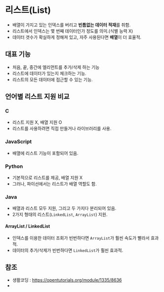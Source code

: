 # 리스트(List)
- 배열이 가지고 있는 인덱스를 버리고 **빈틈없는 데이터 적재**를 취함.
- 리스트에서 인덱스는 몇 번째 데이터인가 정도를 의미.(식별 능력 X)
- 데이터 갯수가 확실하게 정해져 있고, 자주 사용된다면 **배열**이 더 효율적.

## 대표 기능
- 처음, 끝, 중간에 엘리먼트를 추가/삭제 하는 기능
- 리스트에 데이터가 있는지 체크하는 기능.
- 리스트의 모든 데이터에 접근할 수 있는 기능.

## 언어별 리스트 지원 비교

### C
- 리스트 지원 X, 배열 지원 O
- 리스트를 사용하려면 직접 만들거나 라이브러리를 사용.

### JavaScript
- 배열에 리스트 기능이 포함되어 있음.

### Python
- 기본적으로 리스트를 제공, 배열 지원 X
- 그러나, 파이선에서는 리스트가 배열 역할도 함.

### Java
- 배열과 리스트 모두 지원, 그리고 두 가지다 분리되어 있음.
- 2가지 형태의 리스트(`LinkedList`, `ArrayList`) 지원.

#### ArrayList / LinkedList
- 인덱스를 이용한 데이터 조회가 빈번하다면 `ArrayList`가 훨씬 속도가 빨라서 효과적.
- 데이터의 추가/삭제가 빈번하다면 `LinkedList`가 훨씬 효과적.

## 참조
- 생활코딩 : https://opentutorials.org/module/1335/8636
- 
